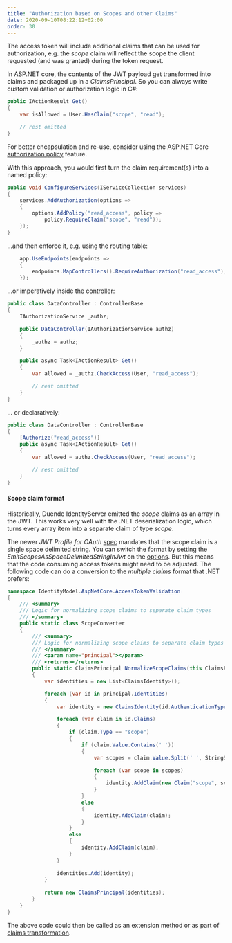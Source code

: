 ```yaml
---
title: "Authorization based on Scopes and other Claims"
date: 2020-09-10T08:22:12+02:00
order: 30
---
```


The access token will include additional claims that can be used for authorization, e.g. the *scope* claim will reflect the scope the client requested (and was granted) during the token request.

In ASP.NET core, the contents of the JWT payload get transformed into claims and packaged up in a *ClaimsPrincipal*. So you can always write custom validation or authorization logic in C#:

```cs
public IActionResult Get()
{
    var isAllowed = User.HasClaim("scope", "read");

    // rest omitted
}
```

For better encapsulation and re-use, consider using the ASP.NET Core [authorization policy](https://docs.microsoft.com/en-us/aspnet/core/security/authorization/policies) feature.

With this approach, you would first turn the claim requirement(s) into a named policy:

```cs
public void ConfigureServices(IServiceCollection services)
{
    services.AddAuthorization(options =>
    {
        options.AddPolicy("read_access", policy =>
            policy.RequireClaim("scope", "read"));
    });
}
```

...and then enforce it, e.g. using the routing table:

```cs
    app.UseEndpoints(endpoints =>
    {
        endpoints.MapControllers().RequireAuthorization("read_access");
    });
```

...or imperatively inside the controller:

```cs
public class DataController : ControllerBase
{
    IAuthorizationService _authz;

    public DataController(IAuthorizationService authz)
    {
        _authz = authz;
    }

    public async Task<IActionResult> Get()
    {
        var allowed = _authz.CheckAccess(User, "read_access");

        // rest omitted
    }
}
```

... or declaratively:

```cs
public class DataController : ControllerBase
{
    [Authorize("read_access")]
    public async Task<IActionResult> Get()
    {
        var allowed = authz.CheckAccess(User, "read_access");

        // rest omitted
    }
}
```

#### Scope claim format
Historically, Duende IdentityServer emitted the *scope* claims as an array in the JWT. This works very well with the .NET deserialization logic, which turns every array item into a separate claim of type *scope*.

The newer *JWT Profile for OAuth* [spec](/identityserver/v6/overview/specs) mandates that the scope claim is a single space delimited string. You can switch the format by setting the *EmitScopesAsSpaceDelimitedStringInJwt* on the [options](/identityserver/v6/reference/options). But this means that the code consuming access tokens might need to be adjusted. The following code can do a conversion to the *multiple claims* format that .NET prefers:

```cs
namespace IdentityModel.AspNetCore.AccessTokenValidation
{
    /// <summary>
    /// Logic for normalizing scope claims to separate claim types
    /// </summary>
    public static class ScopeConverter
    {
        /// <summary>
        /// Logic for normalizing scope claims to separate claim types
        /// </summary>
        /// <param name="principal"></param>
        /// <returns></returns>
        public static ClaimsPrincipal NormalizeScopeClaims(this ClaimsPrincipal principal)
        {
            var identities = new List<ClaimsIdentity>();

            foreach (var id in principal.Identities)
            {
                var identity = new ClaimsIdentity(id.AuthenticationType, id.NameClaimType, id.RoleClaimType);

                foreach (var claim in id.Claims)
                {
                    if (claim.Type == "scope")
                    {
                        if (claim.Value.Contains(' '))
                        {
                            var scopes = claim.Value.Split(' ', StringSplitOptions.RemoveEmptyEntries);

                            foreach (var scope in scopes)
                            {
                                identity.AddClaim(new Claim("scope", scope, claim.ValueType, claim.Issuer));
                            }
                        }
                        else
                        {
                            identity.AddClaim(claim);
                        }
                    }
                    else
                    {
                        identity.AddClaim(claim);
                    }
                }
                
                identities.Add(identity);
            }
            
            return new ClaimsPrincipal(identities);
        }
    }
}
```

The above code could then be called as an extension method or as part of [claims transformation](https://docs.microsoft.com/en-us/dotnet/api/microsoft.aspnetcore.authentication.iclaimstransformation).
